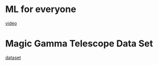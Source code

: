 # ML for everyone
[video](https://youtu.be/i_LwzRVP7bg?si=FvVAVs8tJDKZs_qi)

# Magic Gamma Telescope Data Set
[dataset](https://archive.ics.uci.edu/dataset/159/magic+gamma+telescope)
